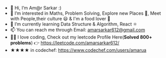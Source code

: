 - 👋 Hi, I’m Am@r Sarkar :)
- 👀 I’m interested in Maths, Problem Solving, Explore new Places 🚀, Meet with People,their culture 😃 & I'm a food lover 🍔
- 🌱 I’m currently learning Data Structure & Algorithm, React ⚛️ 
- 📫 You can reach me through Email: amarsarkar612@gmail.com
- 👨‍💻 I love coding, Check out my leetcode Profile Here(<strong>Solved 800+ problems</strong>) 👉 https://leetcode.com/amarsarkar612/
- ★★★★ in codechef: https://www.codechef.com/users/amarua

